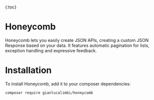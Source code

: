 {:toc}

# Honeycomb

Honeycomb lets you easily create JSON APIs, creating a custom JSON Response based on your data. It features automatic pagination for lists, exception handling and expressive feedback.

# Installation

To install Honeycomb, add it to your composer dependencies:

```bash
composer require gianlucalimbi/honeycomb
```
